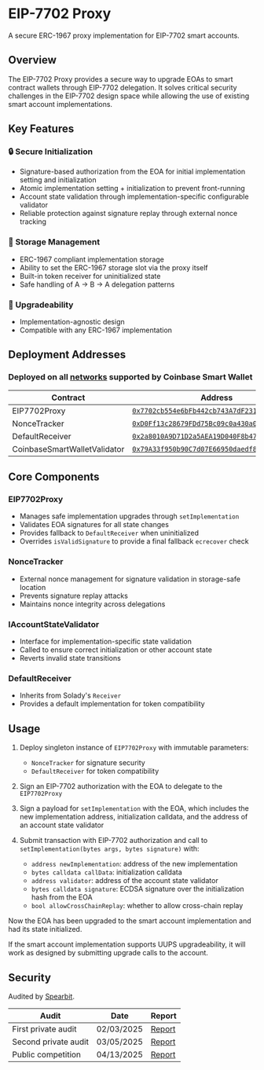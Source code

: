 # EIP-7702 Proxy

A secure ERC-1967 proxy implementation for EIP-7702 smart accounts.

## Overview

The EIP-7702 Proxy provides a secure way to upgrade EOAs to smart contract wallets through EIP-7702 delegation. It solves critical security challenges in the EIP-7702 design space while allowing the use of existing smart account implementations.

## Key Features

### 🔒 Secure Initialization
- Signature-based authorization from the EOA for initial implementation setting and initialization
- Atomic implementation setting + initialization to prevent front-running
- Account state validation through implementation-specific configurable validator
- Reliable protection against signature replay through external nonce tracking

### 💾 Storage Management
- ERC-1967 compliant implementation storage
- Ability to set the ERC-1967 storage slot via the proxy itself
- Built-in token receiver for uninitialized state
- Safe handling of A → B → A delegation patterns

### 🔄 Upgradeability
- Implementation-agnostic design
- Compatible with any ERC-1967 implementation

## Deployment Addresses

### Deployed on all [networks](https://docs.base.org/smart-wallet/concepts/features/built-in/networks) supported by Coinbase Smart Wallet

| Contract | Address |
|----------|---------|
| EIP7702Proxy | [`0x7702cb554e6bFb442cb743A7dF23154544a7176C`](https://basescan.org/address/0x7702cb554e6bFb442cb743A7dF23154544a7176C#code)|
| NonceTracker | [`0xD0Ff13c28679FDd75Bc09c0a430a0089bf8b95a8`](https://basescan.org/address/0xD0Ff13c28679FDd75Bc09c0a430a0089bf8b95a8#code)|
| DefaultReceiver | [`0x2a8010A9D71D2a5AEA19D040F8b4797789A194a9`](https://basescan.org/address/0x2a8010A9D71D2a5AEA19D040F8b4797789A194a9#code)|
| CoinbaseSmartWalletValidator |  [`0x79A33f950b90C7d07E66950daedf868BD0cDcF96`](https://basescan.org/address/0x79A33f950b90C7d07E66950daedf868BD0cDcF96#code)|

## Core Components

### EIP7702Proxy
- Manages safe implementation upgrades through `setImplementation`
- Validates EOA signatures for all state changes
- Provides fallback to `DefaultReceiver` when uninitialized
- Overrides `isValidSignature` to provide a final fallback `ecrecover` check

### NonceTracker
- External nonce management for signature validation in storage-safe location
- Prevents signature replay attacks
- Maintains nonce integrity across delegations

### IAccountStateValidator
- Interface for implementation-specific state validation
- Called to ensure correct initialization or other account state
- Reverts invalid state transitions

### DefaultReceiver
- Inherits from Solady's `Receiver`
- Provides a default implementation for token compatibility

## Usage

1. Deploy singleton instance of `EIP7702Proxy` with immutable parameters:
   - `NonceTracker` for signature security
   - `DefaultReceiver` for token compatibility

2. Sign an EIP-7702 authorization with the EOA to delegate to the `EIP7702Proxy`
3. Sign a payload for `setImplementation` with the EOA, which includes the new implementation address, initialization calldata, and the address of an account state validator
4. Submit transaction with EIP-7702 authorization and call to `setImplementation(bytes args, bytes signature)` with:
    - `address newImplementation`: address of the new implementation
    - `bytes calldata callData`: initialization calldata
    - `address validator`: address of the account state validator
    - `bytes calldata signature`: ECDSA signature over the initialization hash from the EOA
    - `bool allowCrossChainReplay`: whether to allow cross-chain replay

Now the EOA has been upgraded to the smart account implementation and had its state initialized.

If the smart account implementation supports UUPS upgradeability, it will work as designed by submitting upgrade calls to the account.

## Security

Audited by [Spearbit](https://spearbit.com/).

| Audit | Date | Report |
|--------|---------|---------|
| First private audit | 02/03/2025 | [Report](audits/Cantina-February-2025.pdf) |
| Second private audit | 03/05/2025 | [Report](audits/Cantina-March-2025.pdf) |
| Public competition | 04/13/2025| [Report](audits/Cantina-Competition-April-2025.pdf) |
